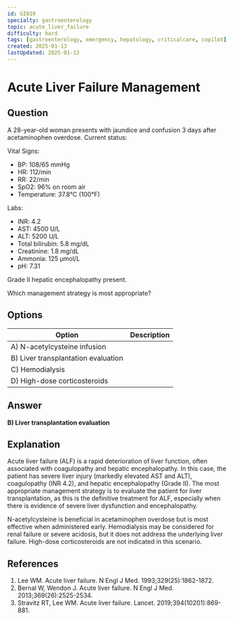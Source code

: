 ```yaml
---
id: GI019
specialty: gastroenterology
topic: acute_liver_failure
difficulty: hard
tags: [gastroenterology, emergency, hepatology, criticalcare, copilot]
created: 2025-01-13
lastUpdated: 2025-01-13
---
```


# Acute Liver Failure Management

## Question
A 28-year-old woman presents with jaundice and confusion 3 days after acetaminophen overdose. Current status:

Vital Signs:
- BP: 108/65 mmHg
- HR: 112/min
- RR: 22/min
- SpO2: 96% on room air
- Temperature: 37.8°C (100°F)

Labs:
- INR: 4.2
- AST: 4500 U/L
- ALT: 5200 U/L
- Total bilirubin: 5.8 mg/dL
- Creatinine: 1.8 mg/dL
- Ammonia: 125 µmol/L
- pH: 7.31

Grade II hepatic encephalopathy present.

Which management strategy is most appropriate?

## Options
| Option | Description |
|--------|-------------|
| A) N-acetylcysteine infusion |
| B) Liver transplantation evaluation |
| C) Hemodialysis |
| D) High-dose corticosteroids |

## Answer
**B) Liver transplantation evaluation**

## Explanation
Acute liver failure (ALF) is a rapid deterioration of liver function, often associated with coagulopathy and hepatic encephalopathy. In this case, the patient has severe liver injury (markedly elevated AST and ALT), coagulopathy (INR 4.2), and hepatic encephalopathy (Grade II). The most appropriate management strategy is to evaluate the patient for liver transplantation, as this is the definitive treatment for ALF, especially when there is evidence of severe liver dysfunction and encephalopathy.

N-acetylcysteine is beneficial in acetaminophen overdose but is most effective when administered early. Hemodialysis may be considered for renal failure or severe acidosis, but it does not address the underlying liver failure. High-dose corticosteroids are not indicated in this scenario.

## References
1. Lee WM. Acute liver failure. N Engl J Med. 1993;329(25):1862-1872.
2. Bernal W, Wendon J. Acute liver failure. N Engl J Med. 2013;369(26):2525-2534.
3. Stravitz RT, Lee WM. Acute liver failure. Lancet. 2019;394(10201):869-881.
